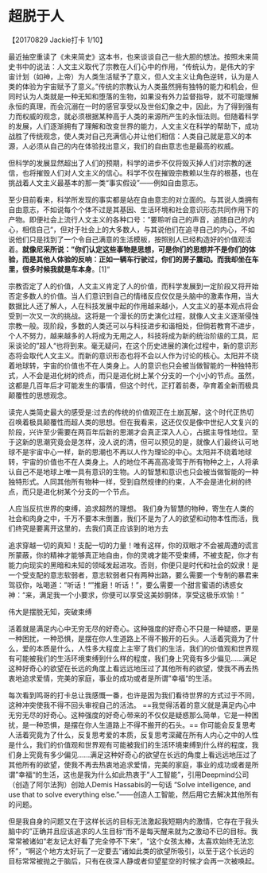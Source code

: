 # 超脱于人
【20170829 Jackie打卡 1/10】

最近抽空重读了《未来简史》这本书，也来谈谈自己一些大胆的想法。按照未来简史书中的说法：人文主义取代了宗教在人们心中的作用，“传统认为，是伟大的宇宙计划（如神，上帝）为人类生活赋予了意义，但人文主义让角色逆转，认为是人类的体验为宇宙赋予了意义。”传统的宗教认为人类虽然拥有独特的能力和机会，但同时认为人类就是一种无知和堕落的生物，如果没有外力监督指导，就不可能理解永恒的真理，而会沉溺在一时的感官享受以及世俗幻象之中，因此，为了得到强有力而权威的观念，就必须根据某种高于人类的来源所产生的永恒法则。但随着科学的发展，人们逐渐拥有了理解和改变世界的能力，人文主义在科学的帮助下，成功战胜了传统观念，使人类对自己充满信心并让他们相信：人类自己就是意义的本源，人必须从自己的内在体验找出意义，我们的自由意志也是最高的权威。

但科学的发展显然超出了人们的预期，科学的进步不仅将毁灭掉人们对宗教的迷信，也将摧毁人们对人文主义的信心。科学不仅在摧毁宗教赖以生存的根基，也在挑战着人文主义最基本的那一类“事实假设”——例如自由意志。

至少目前看来，科学所发现的事实都是站在自由意志的对立面的。与其说人类拥有自由意志，不如说每个个体不过是其基因、生活环境和社会意识形态共同作用下的产物。即便社会上流行人文主义的各种口号：”要聆听自己的声音，追随自己的内心，相信自己“，但对于社会上的大多数人，与其说他们在追寻自己的内心，不如说他们只是找到了一个令自己满意的生活模板，按照别人已经构造好的价值观活着。**就像尼采所说：”你们认定这些事物是思想，可是你们的思想并不是你们的体验，而是其他人体验的反响：正如一辆车行驶过，你们的房子震动。而我却坐在车里，很多时候我就是车本身**。[1]“

宗教否定了人的价值，人文主义肯定了人的价值，而科学发展到一定阶段又将开始否定多数人的价值。当人们意识到自己的情绪反应仅仅是头脑中的激素作用，当大数据比人还了解人，人在科技发展中起的作用越来越小，人文主义的基本观点将会受到一次又一次的挑战。这将是一个漫长的历史演化过程，就像人文主义逐渐侵蚀宗教一般。现阶段，多数的人类还可以与科技进步和谐相处，但倘若教育不进步，个人不努力，越来越多的人将成为无用之人，科技将成为新的统治阶级的工具，尼采谈论的”超人“也将到来。毫无疑问，在这个历史进展的演化过程中，新的意识形态将会取代人文主义。而新的意识形态也将不会以人作为讨论的核心。太阳并不绕着地球转，宇宙的价值也不在人类身上。人的意识也只会被当做智能的一种独特形式，人不会是进化树的终点，而只是进化树上某个分支的一个小小的节点。虽然，这都是几百年后才可能发生的事情，但这个时代，正打着前奏，孕育着全新而极具颠覆性的思想观念。 

读完人类简史最大的感受是:过去的传统的价值观正在土崩瓦解，这个时代正热切召唤着极具颠覆性而超人类的思想。但在我看来，这还仅仅是像中世纪人文复兴的阶段，兴许至少需要在两百年后新的思潮才会真正深入人心，占据主导性地位。至于这新的思潮究竟会是怎样，没人说的清，但可以预见的是，就像人们最终认可地球不是宇宙中心一样，新的思潮也不再以人作为理论的中心。太阳并不绕着地球转，宇宙的价值也不在人类身上。人的地位不再高高凌驾于所有物种之上，人将承认自己不是地球上唯一具有意识的生物。人的智慧和意识也只会被当做智能的一种独特形式。人同其他所有物种一样，受到自然规律的约束，人不会是进化树的终点，而只是进化树某个分支的一个节点。 


人应当反抗世界的束缚，追求超然的理想。 我们身为智慧的物种，寄生在人类的社会和肉身之中，千万不要本末倒置，我们不是为了人的欲望和动物本性而活，我们终究是要离开这里的，去我们真正应该到的地方去 

追求穿越一切的真知！支配一切的力量！唯有这样，你的双眼才不会被周遭的谎言所蒙蔽，你的精神才能够真正地自由，你的灵魂才能不受束缚，不被支配，你才有能力向现实的黑暗和未知的领域发起进攻。否则，你便只是时代和社会的奴隶！是一个受支配的意志软弱者，意志软弱者只有两种出路，要么需要一个专制的暴君来驾驭你，吆喝道：”听话！“”推磨！听话！”，要么需要一个甜言蜜语的诱惑女神：“来，满足我一个小要求，你便可以享受这美妙胴体，享受这极乐欢愉！” 


伟大是摆脱无知，突破束缚 

活着就是满足内心中无穷无尽的好奇心。这种强度的好奇心不只是一种疑惑，更是一种困扰，一种恐惧，是摆在你人生道路上不得不搬开的石头。人活着究竟为了什么，爱的本质是什么，人性多大程度上主宰了我们的生活，我们的价值观和世界观有可能被我们的生活环境束缚到什么样的程度，我们身上究竟有多少偏见......满足这种好奇心的欲望在长远的角度上看远远地压过了其他所有的欲望，使我不再去热衷地追求爱情，完美的家庭，事业的成功或者是所谓”幸福“的生活。 

每次看到鸣哥的打卡总让我感慨一番，也许是因为我们看待世界的方式过于不同，这种冲突使我不得不回头审视自己的活法。
==我觉得活着的意义就是满足内心中无穷无尽的好奇心。这种强度的好奇心带来的不仅仅是疑惑那么简单，它是一种困扰，是一种恐惧，是摆在你人生道路上不得不搬开的石头。==
你可能会反复思考人活着究竟为了什么，反复思考爱的本质，反复思考深藏在所有人内心之中的人性是什么，我们的价值观和世界观有可能被我们的生活环境束缚到什么样的程度，我们身上究竟有多少偏见......满足这种好奇心的欲望在长远的角度上看远远地压过了其他所有的欲望，使我不再去热衷地追求爱情，完美的家庭，事业的成功或者是所谓”幸福“的生活，这也是我为什么如此热衷于”人工智能”，引用Deepmind公司（创造了阿尔法狗）创始人Demis Hassabis的一句话
“Solve intelligence, and use that to solve everything else.”——创造人工智能，然后用它去解决其他所有的问题。

但是我自身的问题又在于这样长远的目标无法激起我短期内的激情，它存在于我头脑中的”正确并且应该追求的人生目标“而不是每天醒来就为之激动不已的目标。我常常被诸如“老友记太好看了完全停不下来”，“这个女孩太棒，太喜欢始终无法忘怀”，“啊这个地方太好玩了一定要去”诸如此类的欲望所吸引，以至于这个长远的目标常常被抛之于脑后，只有在夜深人静或者仰望星空的时候才会再一次被唤起。
